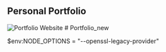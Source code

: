 ## Personal Portfolio

![Portfolio Website](https://i.ibb.co/WgPMpts/image.png)
#   P o r t f o l i o _ n e w 
 
 

$env:NODE_OPTIONS = "--openssl-legacy-provider"  